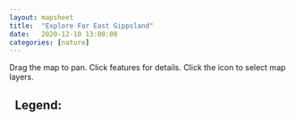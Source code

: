 ```yaml
---
layout: mapsheet
title:  "Explore Far East Gippsland"
date:   2020-12-10 13:00:00
categories: [nature]
---
```



<p>Drag the map to pan. Click features for details. Click the icon to select map layers.</p>

<div class='map-box' id="lf-map"></div>

<div class='map-box map-cells'>

<div class='map-legend ' id="legend">
<h2>&nbsp; Legend:</h2>
</div>
<!-- 
<nav class='map-ui '>
<a class="boxed floating" onclick="utilSaveMap();">CLICK</a>

<a class="boxed floating" onclick="utilMakeLink();">LINK</a>
<a class="boxed floating" >MORE</a>
<a class="boxed floating" >FUNCTIONS</a>
    </nav> -->
    
    
  </div>


<script type="text/javascript" src="assets/js/mapping/comprehensive.js"></script>
<script type="text/javascript" src="assets/js/mapping/leaflet/util.js"></script>

<script src="https://combinatronics.com/tsayen/dom-to-image/master/dist/dom-to-image.min.js"></script>
<script src="https://combinatronics.com/eligrey/FileSaver.js/master/dist/FileSaver.min.js"></script>


